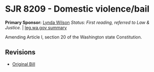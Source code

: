 # SJR 8209 - Domestic violence/bail
**Primary Sponsor:** [Lynda Wilson](/person/leg/lynda.wilson.md)
*Status: First reading, referred to Law & Justice.* | [leg.wa.gov summary](https://app.leg.wa.gov/billsummary?BillNumber=8209&Year=2021)

Amending Article I, section 20 of the Washington state Constitution.

## Revisions
* [Original Bill](1/)